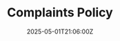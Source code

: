 ---
title: Complaints Policy
linkTitle: Complaints Policy
date: '2025-05-01T21:06:00Z'
weight: 1
description: Green Orbit Digital's complaints policy ensures fair and efficient handling
  of complaints from all stakeholders, with a commitment to prompt resolution, respect
  for complainants, and continuous improvement based on feedback. Complaints can be
  submitted via multiple channels and will be acknowledged within 2 business days,
  with resolutions aimed for within 10 business days.
draft: false
ref: complaints-policy
---
